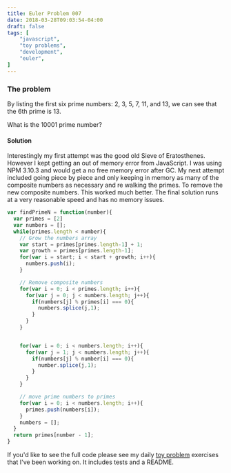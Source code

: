 ```yaml
---
title: Euler Problem 007
date: 2018-03-28T09:03:54-04:00
draft: false
tags: [
    "javascript",
    "toy problems",
    "development",
    "euler",   
]
---
```

### The problem
By listing the first six prime numbers: 2, 3, 5, 7, 11, and 13, we can see that the 6th prime is 13.

What is the 10001 prime number?

#### Solution ####
Interestingly my first attempt was the good old Sieve of Eratosthenes.
However I kept getting an out of memory error from JavaScript.
I was using NPM 3.10.3 and would get a no free memory error after GC.
My next attempt included going piece by piece and only keeping in memory as many of the composite numbers as necessary and re walking the primes.
To remove the new composite numbers.
This worked much better.
The final solution runs at a very reasonable speed and has no memory issues.

```javascript
var findPrimeN = function(number){
  var primes = [2]
  var numbers = [];
  while(primes.length < number){
    // Grow the numbers array
    var start = primes[primes.length-1] + 1;
    var growth = primes[primes.length-1];
    for(var i = start; i < start + growth; i++){
      numbers.push(i);
    }

    // Remove composite numbers
    for(var i = 0; i < primes.length; i++){
      for(var j = 0; j < numbers.length; j++){
        if(numbers[j] % primes[i] === 0){
          numbers.splice(j,1);
        }
      }
    }


    for(var i = 0; i < numbers.length; i++){
      for(var j = 1; j < numbers.length; j++){
        if(numbers[j] % number[i] === 0){
          number.splice(j,1);
        }
      }
    }

    // move prime numbers to primes
    for(var i = 0; i < numbers.length; i++){
      primes.push(numbers[i]);
    }
    numbers = [];
  }
  return primes[number - 1];
}
```

If you'd like to see the full code please see my daily [toy problem](https://github.com/charltonaustin/toy-problems/) exercises that I've been working on.
It includes tests and a README.
